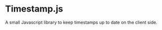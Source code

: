 Timestamp.js
============

A small Javascript library to keep timestamps up to date on the client side.
